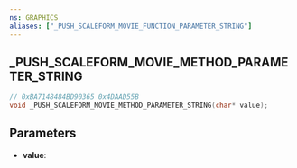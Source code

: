 ```yaml
---
ns: GRAPHICS
aliases: ["_PUSH_SCALEFORM_MOVIE_FUNCTION_PARAMETER_STRING"]
---
```

## _PUSH_SCALEFORM_MOVIE_METHOD_PARAMETER_STRING

```c
// 0xBA7148484BD90365 0x4DAAD55B
void _PUSH_SCALEFORM_MOVIE_METHOD_PARAMETER_STRING(char* value);
```


## Parameters
* **value**: 

